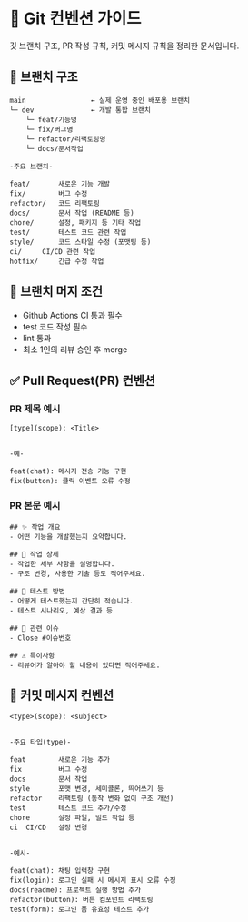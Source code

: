 # 🧠 Git 컨벤션 가이드

깃 브랜치 구조, PR 작성 규칙, 커밋 메시지 규칙을 정리한 문서입니다.  

## 📂 브랜치 구조

```plaintext
main                ← 실제 운영 중인 배포용 브랜치
└─ dev              ← 개발 통합 브랜치
    └─ feat/기능명
    └─ fix/버그명
    └─ refactor/리팩토링명
    └─ docs/문서작업

-주요 브랜치-

feat/	    새로운 기능 개발
fix/	    버그 수정
refactor/	코드 리팩토링
docs/	    문서 작업 (README 등)
chore/	    설정, 패키지 등 기타 작업
test/	    테스트 코드 관련 작업
style/	    코드 스타일 수정 (포맷팅 등)
ci/	    CI/CD 관련 작업
hotfix/	    긴급 수정 작업
```

## 🔐 브랜치 머지 조건
- Github Actions CI 통과 필수
- test 코드 작성 필수
- lint 통과
- 최소 1인의 리뷰 승인 후 merge

## ✅ Pull Request(PR) 컨벤션
### PR 제목 예시
```
[type](scope): <Title>


-예-

feat(chat): 메시지 전송 기능 구현
fix(button): 클릭 이벤트 오류 수정
```
### PR 본문 예시
```
## ✨ 작업 개요
- 어떤 기능을 개발했는지 요약합니다.

## 📌 작업 상세
- 작업한 세부 사항을 설명합니다.
- 구조 변경, 사용한 기술 등도 적어주세요.

## 🧪 테스트 방법
- 어떻게 테스트했는지 간단히 적습니다.
- 테스트 시나리오, 예상 결과 등

## 🔗 관련 이슈
- Close #이슈번호

## ⚠️ 특이사항
- 리뷰어가 알아야 할 내용이 있다면 적어주세요.
```

## 💬 커밋 메시지 컨벤션
```plaintext
<type>(scope): <subject>


-주요 타입(type)-

feat	    새로운 기능 추가
fix	        버그 수정
docs	    문서 작업
style	    포맷 변경, 세미콜론, 띄어쓰기 등
refactor	리팩토링 (동작 변화 없이 구조 개선)
test    	테스트 코드 추가/수정
chore	    설정 파일, 빌드 작업 등
ci	CI/CD   설정 변경


-예시-

feat(chat): 채팅 입력창 구현
fix(login): 로그인 실패 시 메시지 표시 오류 수정
docs(readme): 프로젝트 실행 방법 추가
refactor(button): 버튼 컴포넌트 리팩토링
test(form): 로그인 폼 유효성 테스트 추가
```
